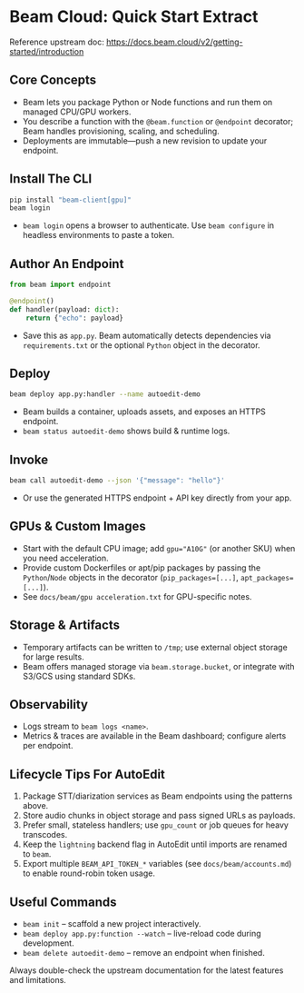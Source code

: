 # Beam Cloud: Quick Start Extract

Reference upstream doc: https://docs.beam.cloud/v2/getting-started/introduction

## Core Concepts
- Beam lets you package Python or Node functions and run them on managed CPU/GPU workers.
- You describe a function with the `@beam.function` or `@endpoint` decorator; Beam handles provisioning, scaling, and scheduling.
- Deployments are immutable—push a new revision to update your endpoint.

## Install The CLI
```bash
pip install "beam-client[gpu]"
beam login
```
- `beam login` opens a browser to authenticate. Use `beam configure` in headless environments to paste a token.

## Author An Endpoint
```python
from beam import endpoint

@endpoint()
def handler(payload: dict):
    return {"echo": payload}
```
- Save this as `app.py`. Beam automatically detects dependencies via `requirements.txt` or the optional `Python` object in the decorator.

## Deploy
```bash
beam deploy app.py:handler --name autoedit-demo
```
- Beam builds a container, uploads assets, and exposes an HTTPS endpoint.
- `beam status autoedit-demo` shows build & runtime logs.

## Invoke
```bash
beam call autoedit-demo --json '{"message": "hello"}'
```
- Or use the generated HTTPS endpoint + API key directly from your app.

## GPUs & Custom Images
- Start with the default CPU image; add `gpu="A10G"` (or another SKU) when you need acceleration.
- Provide custom Dockerfiles or apt/pip packages by passing the `Python`/`Node` objects in the decorator (`pip_packages=[...]`, `apt_packages=[...]`).
- See `docs/beam/gpu acceleration.txt` for GPU-specific notes.

## Storage & Artifacts
- Temporary artifacts can be written to `/tmp`; use external object storage for large results.
- Beam offers managed storage via `beam.storage.bucket`, or integrate with S3/GCS using standard SDKs.

## Observability
- Logs stream to `beam logs <name>`.
- Metrics & traces are available in the Beam dashboard; configure alerts per endpoint.

## Lifecycle Tips For AutoEdit
1. Package STT/diarization services as Beam endpoints using the patterns above.
2. Store audio chunks in object storage and pass signed URLs as payloads.
3. Prefer small, stateless handlers; use `gpu_count` or job queues for heavy transcodes.
4. Keep the `lightning` backend flag in AutoEdit until imports are renamed to `beam`.
5. Export multiple `BEAM_API_TOKEN_*` variables (see `docs/beam/accounts.md`) to enable round-robin token usage.

## Useful Commands
- `beam init` – scaffold a new project interactively.
- `beam deploy app.py:function --watch` – live-reload code during development.
- `beam delete autoedit-demo` – remove an endpoint when finished.

Always double-check the upstream documentation for the latest features and limitations.
